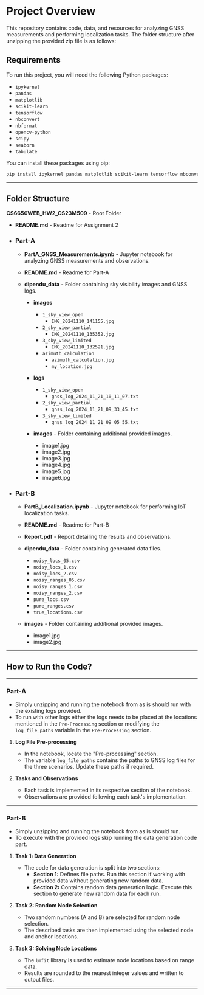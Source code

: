# Project Overview

This repository contains code, data, and resources for analyzing GNSS measurements and performing localization tasks. The folder structure after unzipping the provided zip file is as follows:

## Requirements

To run this project, you will need the following Python packages:

- `ipykernel`
- `pandas`
- `matplotlib`
- `scikit-learn`
- `tensorflow`
- `nbconvert`
- `nbformat`
- `opencv-python`
- `scipy`
- `seaborn`
- `tabulate`

You can install these packages using pip:

```bash
pip install ipykernel pandas matplotlib scikit-learn tensorflow nbconvert nbformat opencv-python scipy seaborn tabulate
```

---

## Folder Structure

**CS6650WEB_HW2_CS23M509** - Root Folder

- **README.md** - Readme for Assignment 2

- ### Part-A

  - **PartA_GNSS_Measurements.ipynb** - Jupyter notebook for analyzing GNSS measurements and observations.

  - **README.md** - Readme for Part-A

  - **dipendu_data** - Folder containing sky visibility images and GNSS logs.

    - **images**
      - `1_sky_view_open`
        - `IMG_20241110_141155.jpg`
      - `2_sky_view_partial`
        - `IMG_20241110_135352.jpg`
      - `3_sky_view_limited`
        - `IMG_20241110_132521.jpg`
      - `azimuth_calculation`
        - `azimuth_calculation.jpg`
        - `my_location.jpg`
    - **logs**

      - `1_sky_view_open`
        - `gnss_log_2024_11_21_10_11_07.txt`
      - `2_sky_view_partial`
        - `gnss_log_2024_11_21_09_33_45.txt`
      - `3_sky_view_limited`
        - `gnss_log_2024_11_21_09_05_55.txt`

    - **images** - Folder containing additional provided images.

      - image1.jpg
      - image2.jpg
      - image3.jpg
      - image4.jpg
      - image5.jpg
      - image6.jpg

- ### Part-B

  - **PartB_Localization.ipynb** - Jupyter notebook for performing IoT localization tasks.

  - **README.md** - Readme for Part-B

  - **Report.pdf** - Report detailing the results and observations.

  - **dipendu_data** - Folder containing generated data files.

    - `noisy_locs_05.csv`
    - `noisy_locs_1.csv`
    - `noisy_locs_2.csv`
    - `noisy_ranges_05.csv`
    - `noisy_ranges_1.csv`
    - `noisy_ranges_2.csv`
    - `pure_locs.csv`
    - `pure_ranges.csv`
    - `true_locations.csv`

  - **images** - Folder containing additional provided images.
    - image1.jpg
    - image2.jpg

---

## How to Run the Code?

---

### Part-A

- Simply unzipping and running the notebook from as is should run with the existing logs provided.
- To run with other logs either the logs needs to be placed at the locations mentioned in the `Pre-Processing` section or modifying the `log_file_paths` variable in the `Pre-Processing` section.

1. **Log File Pre-processing**

   - In the notebook, locate the "Pre-processing" section.
   - The variable `log_file_paths` contains the paths to GNSS log files for the three scenarios. Update these paths if required.

2. **Tasks and Observations**
   - Each task is implemented in its respective section of the notebook.
   - Observations are provided following each task's implementation.

---

### Part-B

- Simply unzipping and running the notebook from as is should run.
- To execute with the provided logs skip running the data generation code part.

1. **Task 1: Data Generation**

   - The code for data generation is split into two sections:
     - **Section 1:** Defines file paths. Run this section if working with provided data without generating new random data.
     - **Section 2:** Contains random data generation logic. Execute this section to generate new random data for each run.

2. **Task 2: Random Node Selection**

   - Two random numbers (A and B) are selected for random node selection.
   - The described tasks are then implemented using the selected node and anchor locations.

3. **Task 3: Solving Node Locations**
   - The `lmfit` library is used to estimate node locations based on range data.
   - Results are rounded to the nearest integer values and written to output files.

---
